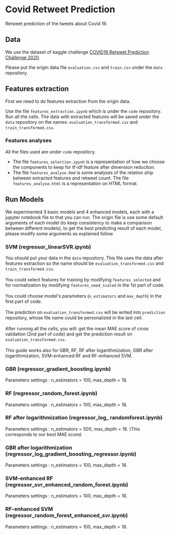 # Covid Retweet Prediction
Retweet prediction of the tweets about Covid 19.

## Data

We use the dataset of kaggle challenge [COVID19 Retweet Prediction Challenge 2020](https://www.kaggle.com/c/covid19-retweet-prediction-challenge-2020/data).

Please put the origin data file `evaluation.csv` and `train.csv` under the `data` repository.

## Features extraction

First we need to do features extraction from the origin data. 

Use the file `features_extraction.ipynb` which is under the `code` repository. Run all the cells. The data with extracted features will be saved under the `data` repository on the names: `evaluation_transformed.csv` and `train_transformed.csv`.

### Features analyses

All the files used are under `code` repository.

* The file `features_selection.ipynb` is a representation of how we choose the components to keep for tf-idf feature after dimension reduction.
* The file `features_analyse.Rmd` is some analyses of the relation ship between extracted features and retweet count. The file `features_analyse.html` is a representation on HTML format.

## Run Models

We experimented 3 basic models and 4 enhanced models, each with a jupyter notebook file to that you can run. The origin file is use some default arguments of each model (to keep consistency to make a comparison between different models), to get the best predicting result of each model, please modify some arguments as explained follow.

### SVM (regressor_linearSVR.ipynb)

You should put your data in the `data` repository. This file uses the data after features extraction so the name should be `evaluation_transformed.csv` and `train_transformed.csv`. 
<br>
<br>
You could select features for training by modifying `features_selected` and for normalization by modifying `features_need_scaled` in the 1st part of code. 
<br>
<br>
You could choose model's parameters (`n_estimators` and `max_depth`) in the first part of code. 
<br>
<br>
The prediction on `evaluation_transformed.csv` will be writed into `prediction` repository, whose file name could be personalized in the last cell. 
<br>
<br>
After running all the cells, you will: get the mean MAE score of cross validation (2nd part of code) and get the prediction result on `evaluation_transformed.csv`. 
<br>
<br>
This guide works also for GBR, RF, RF after logarithmization, GBR after logarithmization, SVM-enhanced RF and RF-enhanced SVM. 

### GBR (regressor_gradient_boosting.ipynb)

Parameters settings : n_estimators = 100, max_depth = 18.

### RF (regressor_random_forest.ipynb)

Parameters settings : n_estimators = 100, max_depth = 18.

### RF after logarithmization (regressor_log_ randomforest.ipynb)

Parameters settings : n_estimators = 500, max_depth = 18. (This corresponds to our best MAE score)

### GBR after logarithmization (regressor_log_gradient_boosting_regressor.ipynb)

Parameters settings : n_estimators = 100, max_depth = 18.

### SVM-enhanced RF (regressor_svr_enhanced_random_forest.ipynb)

Parameters settings : n_estimators = 100, max_depth = 18.

### RF-enhanced SVM (regressor_random_forest_enhanced_svr.ipynb)

Parameters settings : n_estimators = 100, max_depth = 18.
